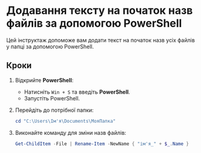 # Додавання тексту на початок назв файлів за допомогою PowerShell

Цей інструктаж допоможе вам додати текст на початок назв усіх файлів у папці за допомогою PowerShell.

## Кроки

1. Відкрийте **PowerShell**:
   - Натисніть `Win + S` та введіть **PowerShell**.
   - Запустіть PowerShell.

2. Перейдіть до потрібної папки:
   ```powershell
   cd "C:\Users\Ім'я\Documents\МояПапка"

3. Виконайте команду для зміни назв файлів:
   ```powershell
   Get-ChildItem -File | Rename-Item -NewName { "ім'я_" + $_.Name }
